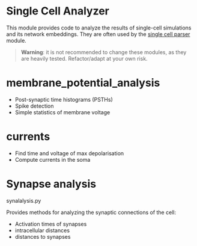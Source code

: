 # Single Cell Analyzer

This module provides code to analyze the results of single-cell simulations and its network embeddings. They are often used by the [single cell parser](../single_cell_parser/) module.
> __Warning__: it is not recommended to change these modules, as they are heavily tested. Refactor/adapt at your own risk.

# membrane_potential_analysis

- Post-synaptic time histograms (PSTHs)
- Spike detection
- Simple statistics of membrane voltage

# currents

- Find time and voltage of max depolarisation
- Compute currents in the soma

# Synapse analysis

synalalysis.py

Provides methods for analyzing the synaptic connections of the cell:
- Activation times of synapses
- intracellular distances
- distances to synapses